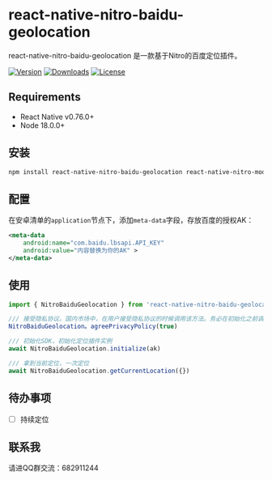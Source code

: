 # react-native-nitro-baidu-geolocation

react-native-nitro-baidu-geolocation 是一款基于Nitro的百度定位插件。

[![Version](https://img.shields.io/npm/v/react-native-nitro-baidu-geolocation.svg)](https://www.npmjs.com/package/react-native-nitro-baidu-geolocation)
[![Downloads](https://img.shields.io/npm/dm/react-native-nitro-baidu-geolocation.svg)](https://www.npmjs.com/package/react-native-nitro-baidu-geolocation)
[![License](https://img.shields.io/npm/l/react-native-nitro-baidu-geolocation.svg)](https://github.com/patrickkabwe/react-native-nitro-baidu-geolocation/LICENSE)

## Requirements

- React Native v0.76.0+
- Node 18.0.0+

## 安装

```sh
npm install react-native-nitro-baidu-geolocation react-native-nitro-modules
```

## 配置

在安卓清单的`application`节点下，添加`meta-data`字段，存放百度的授权AK：

```xml
<meta-data
    android:name="com.baidu.lbsapi.API_KEY"
    android:value="内容替换为你的AK" >
</meta-data>
```

## 使用

```typescript
import { NitroBaiduGeolocation } from 'react-native-nitro-baidu-geolocation';

/// 接受隐私协议。国内市场中，在用户接受隐私协议的时候调用该方法。务必在初始化之前调用，否则不会生效。
NitroBaiduGeolocation。agreePrivacyPolicy(true)

/// 初始化SDK，初始化定位插件实例
await NitroBaiduGeolocation.initialize(ak)

/// 拿到当前定位，一次定位
await NitroBaiduGeolocation.getCurrentLocation({})
```


## 待办事项

- [ ] 持续定位


## 联系我

请进QQ群交流：682911244

